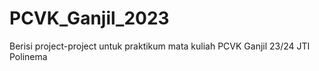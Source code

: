 # PCVK_Ganjil_2023
Berisi project-project untuk praktikum mata kuliah PCVK Ganjil 23/24 JTI Polinema
